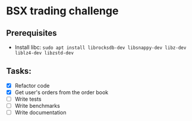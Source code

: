 # BSX trading challenge

## Prerequisites

- Install libc: `sudo apt install librocksdb-dev libsnappy-dev libz-dev liblz4-dev libzstd-dev`

## Tasks:

- [x] Refactor code
- [x] Get user's orders from the order book
- [ ] Write tests
- [ ] Write benchmarks
- [ ] Write documentation